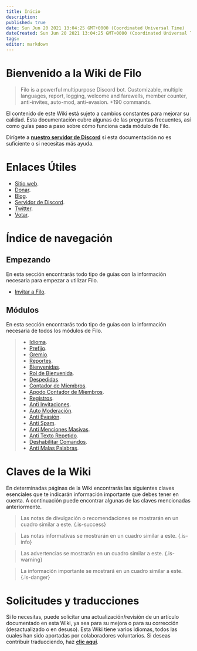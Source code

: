```yaml
---
title: Inicio
description:
published: true
date: Sun Jun 20 2021 13:04:25 GMT+0000 (Coordinated Universal Time)
dateCreated: Sun Jun 20 2021 13:04:25 GMT+0000 (Coordinated Universal Time)
tags:
editor: markdown
---
```


# Bienvenido a la Wiki de Filo

> Filo is a powerful multipurpose Discord bot. Customizable, multiple languages, report, logging, welcome and farewells, member counter, anti-invites, auto-mod, anti-evasion. +190 commands.

El contenido de este Wiki está sujeto a cambios constantes para mejorar su calidad. Esta documentación cubre algunas de las preguntas frecuentes, así como guías paso a paso sobre cómo funciona cada módulo de Filo.

Dirígete a **[nuestro servidor de Discord](https://filobot.xyz/discord)** si esta documentación no es suficiente o si necesitas más ayuda.

# Enlaces Útiles
- [Sitio web](https://filobot.xyz).
- [Donar](https://filobot.xyz/donate).
- [Blog](https://blog.filobot.xyz).
- [Servidor de Discord](https://filobot.xyz/discord).
- [Twitter](https://twitter.com/FiloDiscord).
- [Votar](https://filobot.xyz/vote).

# Índice de navegación

## Empezando

En esta sección encontrarás todo tipo de guías con la información necesaria para empezar a utilizar Filo.
- [Invitar a Filo](https://wiki.filobot.xyz/es/getting-started/invite).

## Módulos

En esta sección encontrarás todo tipo de guías con la información necesaria de todos los módulos de Filo.
> - [Idioma](https://wiki.filobot.xyz/es/modules/language).
> - [Prefijo](https://wiki.filobot.xyz/es/modules/prefix).
> - [Gremio](https://wiki.filobot.xyz/es/modules/guild).
> - [Reportes](https://wiki.filobot.xyz/es/modules/reports).
> - [Bienvenidas](https://wiki.filobot.xyz/es/modules/welcomes).
> - [Rol de Bienvenida](https://wiki.filobot.xyz/es/modules/welcomes/role).
> - [Despedidas](https://wiki.filobot.xyz/es/modules/farewells).
> - [Contador de Miembros](https://wiki.filobot.xyz/es/modules/member-counter).
> - [Apodo Contador de Miembros](https://wiki.filobot.xyz/es/modules/member-counter).
> - [Registros](https://wiki.filobot.xyz/es/modules/logging).
> - [Anti Invitaciones](https://wiki.filobot.xyz/es/modules/anti-invites).
> - [Auto Moderación](https://wiki.filobot.xyz/es/modules/auto-moderation).
> - [Anti Evasión](https://wiki.filobot.xyz/es/modules/anti-evasion).
> - [Anti Spam](https://wiki.filobot.xyz/es/modules/anti-spam).
> - [Anti Menciones Masivas](https://wiki.filobot.xyz/es/modules/anti-mass-mentions).
> - [Anti Texto Repetido](https://wiki.filobot.xyz/es/modules/anti-repeated-text).
> - [Deshabilitar Comandos](https://wiki.filobot.xyz/es/modules/commands/disable).
> - [Anti Malas Palabras](https://wiki.filobot.xyz/es/modules/anti-bad-words).

# Claves de la Wiki

En determinadas páginas de la Wiki encontrarás las siguientes claves esenciales que te indicarán información importante que debes tener en cuenta. A continuación puede encontrar algunas de las claves mencionadas anteriormente.

> Las notas de divulgación o recomendaciones se mostrarán en un cuadro similar a este.
{.is-success}

> Las notas informativas se mostrarán en un cuadro similar a este.
{.is-info}

> Las advertencias se mostrarán en un cuadro similar a este.
{.is-warning}

> La información importante se mostrará en un cuadro similar a este.
{.is-danger}

# Solicitudes y traducciones
Si lo necesitas, puede solicitar una actualización/revisión de un artículo documentado en esta Wiki, ya sea para su mejora o para su corrección (desactualizado o en desuso).
Esta Wiki tiene varios idiomas, todos las cuales han sido aportadas por colaboradores voluntarios. Si deseas contribuir traducciendo, haz **[clic aquí](https://github.com/filobot/translate)**.
